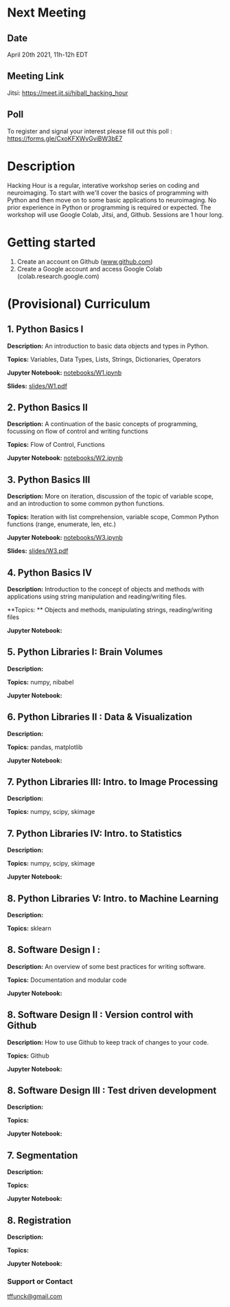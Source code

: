 # Next Meeting
## Date
April 20th 2021, 11h-12h EDT

## Meeting Link 
Jitsi: https://meet.jit.si/hiball_hacking_hour

## Poll
To register and signal your interest please fill out this poll : https://forms.gle/CxoKFXWvGviBW3bE7

# Description

Hacking Hour is a regular, interative workshop series on coding and neuroimaging.  To start with we'll cover the basics of programming with Python and then move on to some basic applications to neuroimaging. No prior experience in Python or programming is required or expected. The workshop will use Google Colab, Jitsi, and, Github. Sessions are 1 hour long.

# Getting started
1. Create an account on Github (www.github.com)
2. Create a Google account and access Google Colab (colab.research.google.com)

# (Provisional) Curriculum
## 1. Python Basics I

**Description:** An introduction to basic data objects and types in Python.  

**Topics:** Variables, Data Types, Lists, Strings, Dictionaries, Operators 

**Jupyter Notebook:** [notebooks/W1.ipynb](https://github.com/tfunck/hacking_hour/blob/606db38eca72bb17466fcbe67f5ac53a6fa3773e/notebooks/W1.ipynb)

**Slides:** [slides/W1.pdf](https://github.com/tfunck/hacking_hour/blob/a1d41a264e3f707cee301ba8139ae47918a21291/slides/W1.pdf)

## 2. Python Basics II

**Description:** A continuation of the basic concepts of programming, focussing on flow of control and writing functions 

**Topics:** Flow of Control, Functions

**Jupyter Notebook:** [notebooks/W2.ipynb](https://github.com/tfunck/hacking_hour/blob/a1d41a264e3f707cee301ba8139ae47918a21291/notebooks/W2.ipynb)


## 3. Python Basics III

**Description:** More on iteration, discussion of the topic of variable scope, and an introduction to some common python functions.

**Topics:** Iteration with list comprehension, variable scope, Common Python functions (range, enumerate, len, etc.)

**Jupyter Notebook:** [notebooks/W3.ipynb](https://github.com/tfunck/hacking_hour/blob/2aaedb609ce52a63ac65c02d655f017f15724f05/notebooks/W3.ipynb)

**Slides:** [slides/W3.pdf](https://github.com/tfunck/hacking_hour/blob/2aaedb609ce52a63ac65c02d655f017f15724f05/slides/W3.pdf)

## 4. Python Basics IV

**Description:** Introduction to the concept of objects and methods with applications using string manipulation and reading/writing files.

**Topics: ** Objects and methods, manipulating strings, reading/writing files

**Jupyter Notebook:**

## 5. Python Libraries I: Brain Volumes

**Description:**

**Topics:** numpy, nibabel

**Jupyter Notebook:**

## 6. Python Libraries II : Data & Visualization

**Description:** 

**Topics:** pandas, matplotlib

**Jupyter Notebook:** 

## 7. Python Libraries III: Intro. to Image Processing 

**Description:** 

**Topics:** numpy, scipy, skimage

## 7. Python Libraries IV: Intro. to Statistics 

**Description:** 

**Topics:** numpy, scipy, skimage

**Jupyter Notebook:**

## 8. Python Libraries V: Intro. to Machine Learning

**Description:** 

**Topics:** sklearn

## 8. Software Design I :

**Description:** An overview of some best practices for writing software.

**Topics:** Documentation and modular code

**Jupyter Notebook:**

## 8. Software Design II : Version control with Github

**Description:** How to use Github to keep track of changes to your code.

**Topics:** Github

**Jupyter Notebook:**

## 8. Software Design III : Test driven development

**Description:** 

**Topics:** 

**Jupyter Notebook:**

## 7. Segmentation

**Description:** 

**Topics:**

**Jupyter Notebook:**

## 8. Registration

**Description:** 

**Topics:**

**Jupyter Notebook:**

### Support or Contact


tffunck@gmail.com
